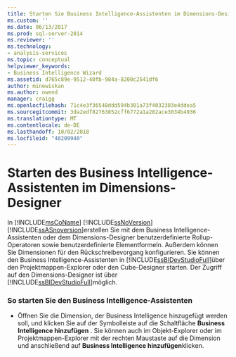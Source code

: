 ```yaml
---
title: Starten Sie Business Intelligence-Assistenten im Dimensions-Designer | Microsoft-Dokumentation
ms.custom: ''
ms.date: 06/13/2017
ms.prod: sql-server-2014
ms.reviewer: ''
ms.technology:
- analysis-services
ms.topic: conceptual
helpviewer_keywords:
- Business Intelligence Wizard
ms.assetid: d765c89e-9512-40fb-984a-8200c2541df6
author: minewiskan
ms.author: owend
manager: craigg
ms.openlocfilehash: 71c4e3f36548ddd594b301a73f4032303e4ddea5
ms.sourcegitcommit: 3da2edf82763852cff6772a1a282ace3034b4936
ms.translationtype: MT
ms.contentlocale: de-DE
ms.lasthandoff: 10/02/2018
ms.locfileid: "48209940"
---
```

# <a name="start-the-business-intelligence-wizard-in-dimension-designer"></a>Starten des Business Intelligence-Assistenten im Dimensions-Designer
  In [!INCLUDE[msCoName](../../includes/msconame-md.md)] [!INCLUDE[ssNoVersion](../../includes/ssnoversion-md.md)] [!INCLUDE[ssASnoversion](../../includes/ssasnoversion-md.md)]erstellen Sie mit dem Business Intelligence-Assistenten oder dem Dimensions-Designer benutzerdefinierte Rollup-Operatoren sowie benutzerdefinierte Elementformeln. Außerdem können Sie Dimensionen für den Rückschreibevorgang konfigurieren. Sie können den Business Intelligence-Assistenten in [!INCLUDE[ssBIDevStudioFull](../../includes/ssbidevstudiofull-md.md)]über den Projektmappen-Explorer oder den Cube-Designer starten. Der Zugriff auf den Dimensions-Designer ist über [!INCLUDE[ssBIDevStudioFull](../../includes/ssbidevstudiofull-md.md)]möglich.  
  
### <a name="to-start-the-business-intelligence-wizard"></a>So starten Sie den Business Intelligence-Assistenten  
  
-   Öffnen Sie die Dimension, der Business Intelligence hinzugefügt werden soll, und klicken Sie auf der Symbolleiste auf die Schaltfläche **Business Intelligence hinzufügen** . Sie können auch im Objekt-Explorer oder im Projektmappen-Explorer mit der rechten Maustaste auf die Dimension und anschließend auf **Business Intelligence hinzufügen**klicken.  
  
  
